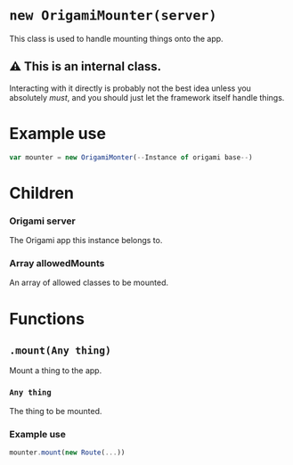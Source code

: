 # `new OrigamiMounter(server)`
This class is used to handle mounting things onto the app.

## ⚠ This is an internal class.
Interacting with it directly is probably not the best idea unless you absolutely *must*, and you should just let the framework itself handle things.

# Example use
```js
var mounter = new OrigamiMonter(--Instance of origami base--)
```

# Children

### Origami server
The Origami app this instance belongs to.

### Array allowedMounts
An array of allowed classes to be mounted.

# Functions

## `.mount(Any thing)`
Mount a thing to the app.

### `Any thing`
The thing to be mounted.

### Example use
```js
mounter.mount(new Route(...))
```